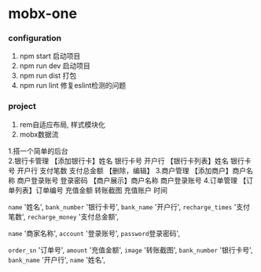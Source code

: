 # mobx-one

### configuration
1. npm start  启动项目
2. npm run dev 启动项目
3. npm run dist 打包
4. npm run lint 修复eslint检测的问题

### project
1. rem自适应布局, 样式模块化
2. mobx数据流

1.搭一个简单的后台  
2.银行卡管理
【添加银行卡】姓名 银行卡号 开户行
【银行卡列表】姓名 银行卡号 开户行 支付笔数 支付总金额
【删除，编辑】
3.商户管理
【添加商户】商户名称 商户登录账号 登录密码
【商户展示】商户名称 商户登录账号
4.订单管理
【订单列表】订单编号 充值金额 转账截图 充值账户 时间


`name`  '姓名',
  `bank_number`  '银行卡号',
  `bank_name` '开户行',
  `recharge_times`  '支付笔数',
  `recharge_money`  '支付总金额',

`name`  '商家名称',
  `account`  '登录账号',
  `password`登录密码',

`order_sn` '订单号',
  `amount` '充值金额',
  `image` '转账截图',
  `bank_number`  '银行卡号',
  `bank_name` '开户行',
  `name`  '姓名',